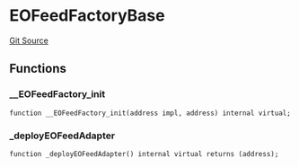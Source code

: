 # EOFeedFactoryBase

[Git Source](https://github.com/Eoracle/target-contracts/blob/1999827c161f91e9bc99ac290d34e4d278bf02c5/src/adapters/factories/EOFeedFactoryBase.sol)

## Functions

### \_\_EOFeedFactory_init

```solidity
function __EOFeedFactory_init(address impl, address) internal virtual;
```

### \_deployEOFeedAdapter

```solidity
function _deployEOFeedAdapter() internal virtual returns (address);
```
